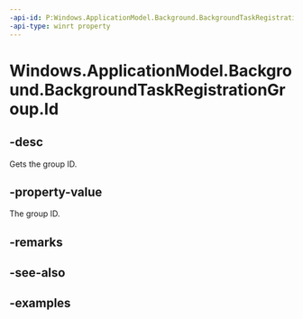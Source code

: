 ```yaml
---
-api-id: P:Windows.ApplicationModel.Background.BackgroundTaskRegistrationGroup.Id
-api-type: winrt property
---
```


<!-- Property syntax.
public string Id { get; }
-->

# Windows.ApplicationModel.Background.BackgroundTaskRegistrationGroup.Id

## -desc
Gets the group ID.

## -property-value
The group ID.

## -remarks

## -see-also

## -examples

